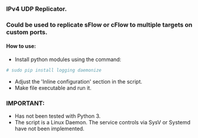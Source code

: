### IPv4 UDP Replicator. 
### Could be used to replicate sFlow or cFlow to multiple targets on custom ports.

#### How to use:
* Install python modules using the command:
```sh
# sudo pip install logging daemonize
```
* Adjust the 'Inline configuration' section in the script.
* Make file executable and run it.

### IMPORTANT:
* Has not been tested with Python 3.
* The script is a Linux Daemon. The service controls via SysV or Systemd have not been implemented.
